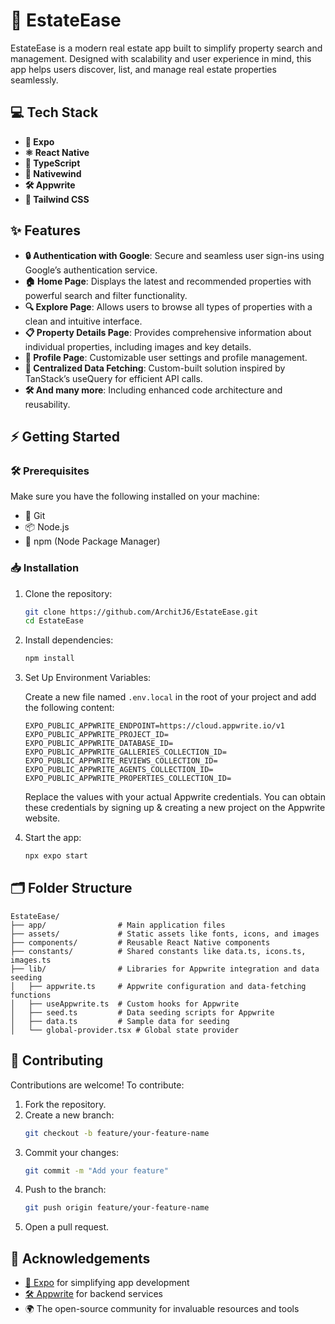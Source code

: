 # 🏡 EstateEase

EstateEase is a modern real estate app built to simplify property search and management. Designed with scalability and user experience in mind, this app helps users discover, list, and manage real estate properties seamlessly.

## 💻 Tech Stack

- **🚀 Expo**
- **⚛️ React Native**
- **📘 TypeScript**
- **🌈 Nativewind**
- **🛠️ Appwrite**
- **🎨 Tailwind CSS**

## ✨ Features

- **🔒 Authentication with Google**: Secure and seamless user sign-ins using Google’s authentication service.
- **🏠 Home Page**: Displays the latest and recommended properties with powerful search and filter functionality.
- **🔍 Explore Page**: Allows users to browse all types of properties with a clean and intuitive interface.
- **📋 Property Details Page**: Provides comprehensive information about individual properties, including images and key details.
- **👤 Profile Page**: Customizable user settings and profile management.
- **📡 Centralized Data Fetching**: Custom-built solution inspired by TanStack’s useQuery for efficient API calls.
- **🛠️ And many more**: Including enhanced code architecture and reusability.

## ⚡ Getting Started

### 🛠️ Prerequisites

Make sure you have the following installed on your machine:

- 🧰 Git
- 📦 Node.js
- 📌 npm (Node Package Manager)

### 📥 Installation

1. Clone the repository:
   ```bash
   git clone https://github.com/ArchitJ6/EstateEase.git
   cd EstateEase
   ```

2. Install dependencies:
   ```bash
   npm install
   ```

3. Set Up Environment Variables:

   Create a new file named `.env.local` in the root of your project and add the following content:

   ```env
   EXPO_PUBLIC_APPWRITE_ENDPOINT=https://cloud.appwrite.io/v1
   EXPO_PUBLIC_APPWRITE_PROJECT_ID=
   EXPO_PUBLIC_APPWRITE_DATABASE_ID=
   EXPO_PUBLIC_APPWRITE_GALLERIES_COLLECTION_ID=
   EXPO_PUBLIC_APPWRITE_REVIEWS_COLLECTION_ID=
   EXPO_PUBLIC_APPWRITE_AGENTS_COLLECTION_ID=
   EXPO_PUBLIC_APPWRITE_PROPERTIES_COLLECTION_ID=
   ```

   Replace the values with your actual Appwrite credentials. You can obtain these credentials by signing up & creating a new project on the Appwrite website.

4. Start the app:
   ```bash
   npx expo start
   ```

## 🗂️ Folder Structure

```
EstateEase/
├── app/                # Main application files
├── assets/             # Static assets like fonts, icons, and images
├── components/         # Reusable React Native components
├── constants/          # Shared constants like data.ts, icons.ts, images.ts
├── lib/                # Libraries for Appwrite integration and data seeding
│   ├── appwrite.ts     # Appwrite configuration and data-fetching functions
│   ├── useAppwrite.ts  # Custom hooks for Appwrite
│   ├── seed.ts         # Data seeding scripts for Appwrite
│   ├── data.ts         # Sample data for seeding
│   └── global-provider.tsx # Global state provider
```

## 🤝 Contributing

Contributions are welcome! To contribute:

1. Fork the repository.
2. Create a new branch:
   ```bash
   git checkout -b feature/your-feature-name
   ```
3. Commit your changes:
   ```bash
   git commit -m "Add your feature"
   ```
4. Push to the branch:
   ```bash
   git push origin feature/your-feature-name
   ```
5. Open a pull request.

## 🙌 Acknowledgements

- [🚀 Expo](https://expo.dev/) for simplifying app development
- [🛠️ Appwrite](https://appwrite.io/) for backend services
- 🌍 The open-source community for invaluable resources and tools